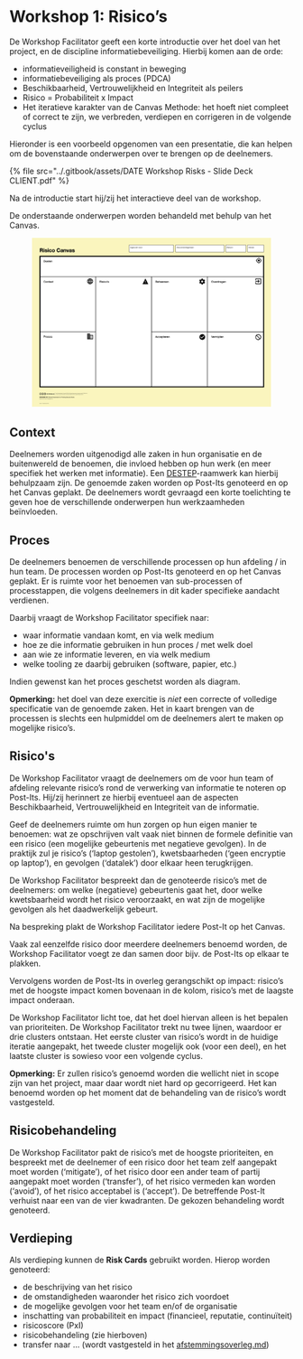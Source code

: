 # Workshop 1: Risico’s

De Workshop Facilitator geeft een korte introductie over het doel van het project, en de discipline informatiebeveiliging. Hierbij komen aan de orde:

* informatieveiligheid is constant in beweging
* informatiebeveiliging als proces (PDCA)
* Beschikbaarheid, Vertrouwelijkheid en Integriteit als peilers
* Risico = Probabiliteit x Impact
* Het iteratieve karakter van de Canvas Methode: het hoeft niet compleet of correct te zijn, we verbreden, verdiepen en corrigeren in de volgende cyclus

Hieronder is een voorbeeld opgenomen van een presentatie, die kan helpen om de bovenstaande onderwerpen over te brengen op de deelnemers.

{% file src="../.gitbook/assets/DATE Workshop Risks - Slide Deck  CLIENT.pdf" %}

Na de introductie start hij/zij het interactieve deel van de workshop.

De onderstaande onderwerpen worden behandeld met behulp van het Canvas.

<figure><img src="../.gitbook/assets/Risico Canvas.png" alt=""><figcaption></figcaption></figure>

## Context

Deelnemers worden uitgenodigd alle zaken in hun organisatie en de buitenwereld de benoemen, die invloed hebben op hun werk (en meer specifiek het werken met informatie). Een [DESTEP](https://en.wikipedia.org/wiki/PEST\_analysis)-raamwerk kan hierbij behulpzaam zijn. De genoemde zaken worden op Post-Its genoteerd en op het Canvas geplakt. De deelnemers wordt gevraagd een korte toelichting te geven hoe de verschillende onderwerpen hun werkzaamheden beïnvloeden.

## Proces

De deelnemers benoemen de verschillende processen op hun afdeling / in hun team. De processen worden op Post-Its genoteerd en op het Canvas geplakt. Er is ruimte voor het benoemen van sub-processen of processtappen, die volgens deelnemers in dit kader specifieke aandacht verdienen.

Daarbij vraagt de Workshop Facilitator specifiek naar:

* waar informatie vandaan komt, en via welk medium
* hoe ze die informatie gebruiken in hun proces / met welk doel
* aan wie ze informatie leveren, en via welk medium
* welke tooling ze daarbij gebruiken (software, papier, etc.)

Indien gewenst kan het proces geschetst worden als diagram.

**Opmerking:** het doel van deze exercitie is _niet_ een correcte of volledige specificatie van de genoemde zaken. Het in kaart brengen van de processen is slechts een hulpmiddel om de deelnemers alert te maken op mogelijke risico’s.

## Risico's

De Workshop Facilitator vraagt de deelnemers om de voor hun team of afdeling relevante risico’s rond de verwerking van informatie te noteren op Post-Its. Hij/zij herinnert ze hierbij eventueel aan de aspecten Beschikbaarheid, Vertrouwelijkheid en Integriteit van de informatie.

Geef de deelnemers ruimte om hun zorgen op hun eigen manier te benoemen: wat ze opschrijven valt vaak niet binnen de formele definitie van een risico (een mogelijke gebeurtenis met negatieve gevolgen). In de praktijk zul je risico’s (‘laptop gestolen’), kwetsbaarheden (‘geen encryptie op laptop’), en gevolgen (‘datalek’) door elkaar heen terugkrijgen.

De Workshop Facilitator bespreekt dan de genoteerde risico’s met de deelnemers: om welke (negatieve) gebeurtenis gaat het, door welke kwetsbaarheid wordt het risico veroorzaakt, en wat zijn de mogelijke gevolgen als het daadwerkelijk gebeurt.

Na bespreking plakt de Workshop Facilitator iedere Post-It op het Canvas.

Vaak zal eenzelfde risico door meerdere deelnemers benoemd worden, de Workshop Facilitator voegt ze dan samen door bijv. de Post-Its op elkaar te plakken.

Vervolgens worden de Post-Its in overleg gerangschikt op impact: risico’s met de hoogste impact komen bovenaan in de kolom, risico’s met de laagste impact onderaan.

De Workshop Facilitator licht toe, dat het doel hiervan alleen is het bepalen van prioriteiten. De Workshop Facilitator trekt nu twee lijnen, waardoor er drie clusters ontstaan. Het eerste cluster van risico’s wordt in de huidige iteratie aangepakt, het tweede cluster mogelijk ook (voor een deel), en het laatste cluster is sowieso voor een volgende cyclus.

**Opmerking:** Er zullen risico’s genoemd worden die wellicht niet in scope zijn van het project, maar daar wordt niet hard op gecorrigeerd. Het kan benoemd worden op het moment dat de behandeling van de risico’s wordt vastgesteld.

## Risicobehandeling

De Workshop Facilitator pakt de risico’s met de hoogste prioriteiten, en bespreekt met de deelnemer of een risico door het team zelf aangepakt moet worden (‘mitigate’), of het risico door een ander team of partij aangepakt moet worden (‘transfer’), of het risico vermeden kan worden (‘avoid’), of het risico acceptabel is (‘accept’). De betreffende Post-It verhuist naar een van de vier kwadranten. De gekozen behandeling wordt genoteerd.

## Verdieping

Als verdieping kunnen de **Risk Cards** gebruikt worden. Hierop worden genoteerd:

* de beschrijving van het risico
* de omstandigheden waaronder het risico zich voordoet
* de mogelijke gevolgen voor het team en/of de organisatie
* inschatting van probabiliteit en impact (financieel, reputatie, continuïteit)
* risicoscore (PxI)
* risicobehandeling (zie hierboven)
* transfer naar … (wordt vastgesteld in het [afstemmingsoverleg.md](../afstemmingsoverleg.md "mention"))
